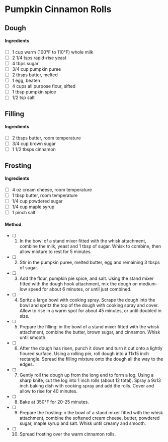 # Pumpkin Cinnamon Rolls

## Dough

#### Ingredients

- [ ] 1 cup warm (100°F to 110°F) whole milk
- [ ] 2 1/4 tsps rapid-rise yeast
- [ ] 4 tbps sugar
- [ ] 3/4 cup pumpkin puree
- [ ] 2 tbsps butter, melted
- [ ] 1 egg, beaten
- [ ] 4 cups all purpose flour, sifted
- [ ] 1 tbsp pumpkin spice
- [ ] 1/2 tsp salt

## Filling

#### Ingredients

- [ ] 2 tbsps butter, room temperature
- [ ] 3/4 cup brown sugar
- [ ] 1 1/2 tbsps cinnamon

## Frosting

#### Ingredients

- [ ] 4 oz cream cheese, room temperature
- [ ] 1 tbsp butter, room temperature
- [ ] 1/4 cup powdered sugar
- [ ] 1/4 cup maple syrup
- [ ] 1 pinch salt

#### Method

- [ ] 1. In the bowl of a stand mixer fitted with the whisk attachment, combine the milk, yeast and 1 tbsp of sugar. Whisk to combine, then allow mixture to rest for 5 minutes.
- [ ] 2. Stir in the pumpkin puree, melted butter, egg and remaining 3 tbsps of sugar.
- [ ] 3. Add the flour, pumpkin pie spice, and salt. Using the stand mixer fitted with the dough hook attachment, mix the dough on medium-low speed for about 6 minutes, or until just combined.
- [ ] 4. Spritz a large bowl with cooking spray. Scrape the dough into the bowl and spritz the top of the dough with cooking spray and cover. Allow to rise in a warm spot for about 45 minutes, or until doubled in size.
- [ ] 5. Prepare the filling: in the bowl of a stand mixer fitted with the whisk attachment, combine the butter, brown sugar, and cinnamon. Whisk until smooth.
- [ ] 6. After the dough has risen, punch it down and turn it out onto a lightly floured surface. Using a rolling pin, roll dough into a 11x15 inch rectangle. Spread the filling mixture onto the dough all the way to the edges.
- [ ] 7. Gently roll the dough up from the long end to form a log. Using a sharp knife, cut the log into 1 inch rolls (about 12 total). Spray a 9x13 inch baking dish with cooking spray and add the rolls. Cover and allow to rise for 40 minutes.
- [ ] 8. Bake at 350°F for 20-25 minutes.
- [ ] 9. Prepare the frosting: n the bowl of a stand mixer fitted with the whisk attachment, combine the softened cream cheese, butter, powdered sugar, maple syrup and salt. Whisk until creamy and smooth.
- [ ] 10. Spread frosting over the warm cinnamon rolls.
